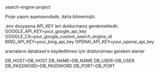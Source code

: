 search-engine-project

Proje yapım aşamasındadır, daha bitmemiştir.

.env dosyasına API_KEY leri doldurmanız gerekmektedir.
GOOGLE_API_KEY=your_google_api_key
GOOGLE_CX=your_google_custom_search_engine_id
BING_API_KEY=your_bing_api_key
OPENAI_API_KEY=your_openai_api_key

aramaların database'e kaydedilmesi için doldurulması gereken alanlar

DB_HOST=DB_HOST
DB_NAME=DB_NAME
DB_USER=DB_USER
DB_PASSWORD=DB_PASSWORD
DB_PORT=DB_PORT
